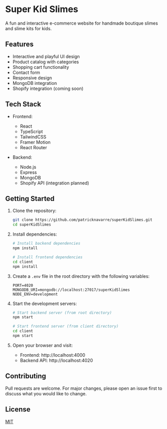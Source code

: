 # Super Kid Slimes

A fun and interactive e-commerce website for handmade boutique slimes and slime kits for kids.

## Features

- Interactive and playful UI design
- Product catalog with categories
- Shopping cart functionality
- Contact form
- Responsive design
- MongoDB integration
- Shopify integration (coming soon)

## Tech Stack

- Frontend:

  - React
  - TypeScript
  - TailwindCSS
  - Framer Motion
  - React Router

- Backend:
  - Node.js
  - Express
  - MongoDB
  - Shopify API (integration planned)

## Getting Started

1. Clone the repository:

   ```bash
   git clone https://github.com/patricknavarre/superKidSlimes.git
   cd superKidSlimes
   ```

2. Install dependencies:

   ```bash
   # Install backend dependencies
   npm install

   # Install frontend dependencies
   cd client
   npm install
   ```

3. Create a `.env` file in the root directory with the following variables:

   ```
   PORT=4020
   MONGODB_URI=mongodb://localhost:27017/superKidSlimes
   NODE_ENV=development
   ```

4. Start the development servers:

   ```bash
   # Start backend server (from root directory)
   npm start

   # Start frontend server (from client directory)
   cd client
   npm start
   ```

5. Open your browser and visit:
   - Frontend: http://localhost:4000
   - Backend API: http://localhost:4020

## Contributing

Pull requests are welcome. For major changes, please open an issue first to discuss what you would like to change.

## License

[MIT](https://choosealicense.com/licenses/mit/)
